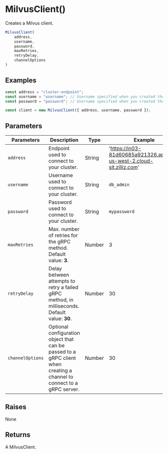# MilvusClient()

Creates a Milvus client.

```javascript
MilvusClient(
    address,
    username,
    password,
    maxRetries,
    retryDelay,
    channelOptions
)
```

## Examples

```javascript
const address = "cluster-endpoint";
const username = "username"; // Username specified when you created the cluster
const password = "password"; // Username specified when you created the cluster

const client = new MilvusClient({ address, username, password });
```

## Parameters

| Parameters      | Description                                                                                                              | Type   | Example             |
| --------------- | ------------------------------------------------------------------------------------------------------------------------ | ------ | ------------------- |
| `address`         |  Endpoint used to connect to your cluster.                                                                                                    | String | 'https://in03-81d60685a921326.api.aws-us-west-2.cloud-sit.zilliz.com' |
| `username`       | Username used to connect to your cluster.                                                                                   | String | `db_admin`              |
| `password`        | Password used to connect to your cluster.                                                                                    | String | `mypassword`              |
| `maxRetries`     | Max. number of retries for the gRPC method. Default value: **3**.                                                               | Number | 3                   |
| `retryDelay`     | Delay between attempts to retry a failed gRPC method, in milliseconds. Default value: **30**.                                        | Number | 30                  |
| `channelOptions` | Optional configuration object that can be passed to a gRPC client when creating a channel to connect to a gRPC server. | Number | 30                  |

## Raises

None

## Returns

A MilvusClient.
